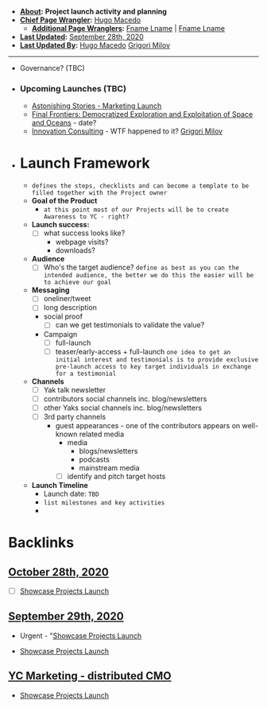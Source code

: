 - **[About](<About.md>):** __Project launch activity and planning__
- **[Chief Page Wrangler](<Chief Page Wrangler.md>):** [Hugo Macedo](<Hugo Macedo.md>) 
    - **[Additional Page Wranglers](<Additional Page Wranglers.md>):** [Fname Lname](<Fname Lname.md>) | [Fname Lname](<Fname Lname.md>) 
- **[Last Updated](<Last Updated.md>):** [September 28th, 2020](<September 28th, 2020.md>)
- **[Last Updated By](<Last Updated By.md>):** [Hugo Macedo](<Hugo Macedo.md>) [Grigori Milov](<Grigori Milov.md>)
- ----------------------------------------------
- Governance? (TBC)
- ### Upcoming Launches (TBC)
    - [Astonishing Stories - Marketing Launch](<Astonishing Stories - Marketing Launch.md>)
    - [Final Frontiers: Democratized Exploration and Exploitation of Space and Oceans](<Final Frontiers: Democratized Exploration and Exploitation of Space and Oceans.md>) - date?
    - [Innovation Consulting](<Innovation Consulting.md>) - WTF happened to it? [Grigori Milov](<Grigori Milov.md>)
- # Launch Framework
    - `defines the steps, checklists and can become a template to be filled together with the Project owner`
    - **Goal of the Product**
        - `at this point most of our Projects will be to create Awareness to YC - right?`
    - **Launch success:**
        - [ ] what success looks like?
            - webpage visits?
            - downloads?
    - **Audience**
        - [ ] Who's the target audience?
`define as best as you can the intended audience, the better we do this the easier will be to achieve our goal`
    - **Messaging**
        - [ ] oneliner/tweet
        - [ ] long description
        - social proof
            - [ ] can we get testimonials to validate the value?
        - Campaign
            - [ ] full-launch
            - [ ] teaser/early-access + full-launch
`one idea to get an initial interest and testimonials is to provide exclusive pre-launch access to key target individuals in exchange for a testimonial`
    - **Channels**
        - [ ] Yak talk newsletter
        - [ ] contributors social channels inc. blog/newsletters
        - [ ] other Yaks social channels inc. blog/newsletters
        - [ ] 3rd party channels
            - guest appearances - one of the contributors appears on well-known related media
                - media
                    - blogs/newsletters
                    - podcasts
                    - mainstream media
                - [ ] identify and pitch target hosts
    - **Launch Timeline**
        - Launch date: `TBD`
        - `list milestones and key activities`
        - 

# Backlinks
## [October 28th, 2020](<October 28th, 2020.md>)
- [ ] [Showcase Projects Launch](<Showcase Projects Launch.md>)

## [September 29th, 2020](<September 29th, 2020.md>)
- Urgent - "[Showcase Projects Launch](<Showcase Projects Launch.md>)

- [Showcase Projects Launch](<Showcase Projects Launch.md>)

## [YC Marketing - distributed CMO](<YC Marketing - distributed CMO.md>)
- [Showcase Projects Launch](<Showcase Projects Launch.md>)

